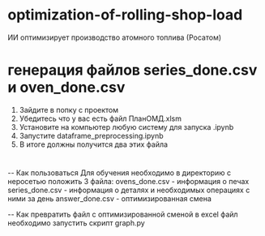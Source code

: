 # optimization-of-rolling-shop-load
ИИ оптимизирует производство атомного топлива (Росатом)

# генерация файлов series_done.csv и oven_done.csv 
1) Зайдите в попку с проектом
2) Убедитесь что у вас есть файл ПланОМД.xlsm
3) Установите на компьютер любую систему для запуска .ipynb
4) Запустите dataframe_preprocessing.ipynb
5) В итоге должны получится два этих файла

# 

-- Как пользоваться
Для обучения необходимо в директорию с неросетью положить 3 файла:
ovens_done.csv - информация о печах
series_done.csv - информация о деталях и необходимых операциях с ними за день
answer_done.csv - оптимизированная смена

-- Как превратить файл с оптимизированной сменой в excel файл
необходимо запустить скрипт graph.py
